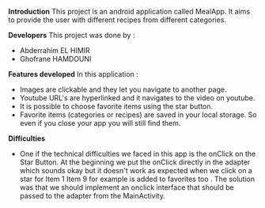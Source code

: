 **Introduction**
This project is an android application called MealApp.
It aims to provide the user with different recipes from different categories.

**Developers**
This project was done by :
- Abderrahim EL HIMIR
- Ghofrane HAMDOUNI

**Features developed**
In this application : 
- Images are clickable and they let you navigate to another page.
- Youtube URL's are hyperlinked and it navigates to the video on youtube.
- It is possible to choose favorite items using the star button.
- Favorite items (categories or recipes) are saved in your local storage. So even if you close your app you will still find them.

**Difficulties**
- One if the technical difficulties we faced in this app is the onClick on the Star Button. At the beginning  we put the onClick directly in the adapter which sounds okay but it doesn't work as expected when we click on a star for Item 1  Item 9 for example is added to favorites too . The solution was that we should implement an onclick interface that should be passed to the adapter from the MainActivity.
